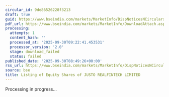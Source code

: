 ```yaml
---
circular_id: 9de86526228f3213
draft: true
guid: https://www.bseindia.com/markets/MarketInfo/DispNoticesNCirculars.aspx?Noticeid={4666F9AC-AA01-4571-ACD3-9D33EF261145}&noticeno=20250930-15&dt=09/30/2025&icount=15&totcount=15&flag=0
pdf_url: https://www.bseindia.com/markets/MarketInfo/DownloadAttach.aspx?id=20250930-15&attachedId=
processing:
  attempts: 1
  content_hash: ''
  processed_at: '2025-09-30T09:22:41.453531'
  processor_version: '2.0'
  stage: download_failed
  status: failed
published_date: '2025-09-30T08:49:26+00:00'
rss_url: https://www.bseindia.com/markets/MarketInfo/DispNoticesNCirculars.aspx?Noticeid={4666F9AC-AA01-4571-ACD3-9D33EF261145}&noticeno=20250930-15&dt=09/30/2025&icount=15&totcount=15&flag=0
source: bse
title: Listing of Equity Shares of JUSTO REALFINTECH LIMITED
---
```


Processing in progress...
